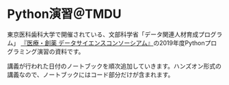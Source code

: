 # Python演習＠TMDU

東京医科歯科大学で開催されている、⽂部科学省「データ関連⼈材育成プログラム」 [『医療・創薬 データサイエンスコンソーシアム』](https://md-dsc.com/)の2019年度Pythonプログラミング演習の資料です。

講義が行われた日付のノートブックを順次追加していきます。ハンズオン形式の講義なので、ノートブックにはコード部分だけが含まれます。

